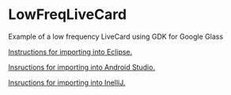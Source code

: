 LowFreqLiveCard
===============

Example of a low frequency LiveCard using GDK for Google Glass

[Instructions for importing into Eclipse.](http://www.recursiverobot.com/post/84134813599/ide-imports-part-9-gdk-with-eclipse)

[Insructions for importing into Android Studio.](http://www.recursiverobot.com/post/84133301939/ide-imports-part-7-legacy-gdk-with-android-studio)

[Insructions for importing into InelliJ.](http://www.recursiverobot.com/post/84078572892/ide-imports-part-2-legacy-gdk-with-intellij)
